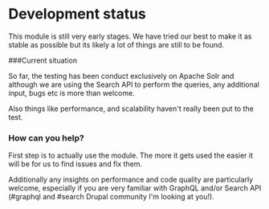 # Development status
This module is still very early stages. We have tried our best to make it as stable as possible but its likely a lot of
things are still to be found.

###Current situation

So far, the testing has been conduct exclusively on Apache Solr and although we are using the Search API to perform the 
queries, any additional input, bugs etc is more than welcome.

Also things like performance, and scalability haven't really been put to the test.

### How can you help?
First step is to actually use the module. The more it gets used the easier it will be for us to find issues and fix them.

Additionally any insights on performance and code quality are particularly welcome, especially if you are very familiar 
with GraphQL and/or Search API (#graphql and #search Drupal community I'm looking at you!).
